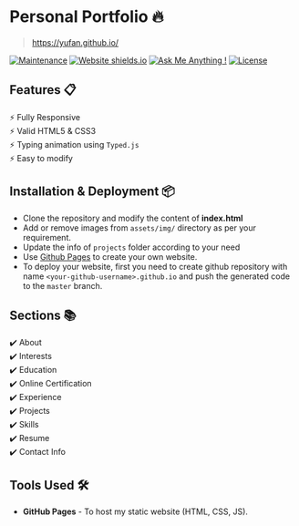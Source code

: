 # Personal Portfolio 🔥
> https://yufan.github.io/

[![Maintenance](https://img.shields.io/badge/maintained-yes-green.svg)](https://github.com/Yufannnn/Yufannnn.github.io/commits/master)
[![Website shields.io](https://img.shields.io/badge/website-up-yellow)](http://Yufannnn.github.io/)
[![Ask Me Anything !](https://img.shields.io/badge/ask%20me-linkedin-1abc9c.svg)](https://www.linkedin.com/in/yufan-zhu-36024a225/)
[![License](http://img.shields.io/:license-mit-blue.svg?style=flat-square)](http://badges.mit-license.org)

## Features 📋
⚡️ Fully Responsive\
⚡️ Valid HTML5 & CSS3\
⚡️ Typing animation using `Typed.js`\
⚡️ Easy to modify

## Installation & Deployment 📦
- Clone the repository and modify the content of <b>index.html</b> 
- Add or remove images from `assets/img/` directory as per your requirement.
- Update the info of `projects` folder according to your need
- Use [Github Pages](https://create-react-app.dev/docs/deployment/#github-pages) to create your own website.
- To deploy your website, first you need to create github repository with name `<your-github-username>.github.io` and push the generated code to the `master` branch.

## Sections 📚
✔️ About\
✔️ Interests\
✔️ Education\
✔️ Online Certification\
✔️ Experience\
✔️ Projects \
✔️ Skills \
✔️ Resume\
✔️ Contact Info

## Tools Used 🛠️
* <b>GitHub Pages</b> - To host my static website (HTML, CSS, JS).
